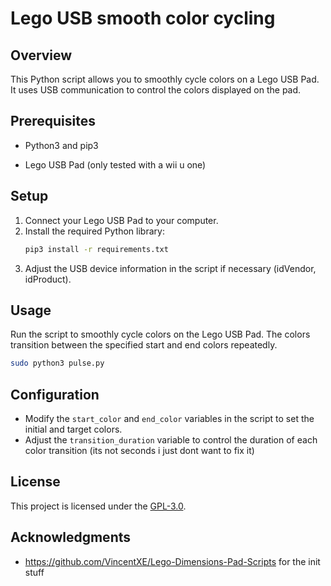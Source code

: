 # Lego USB smooth color cycling

## Overview
This Python script allows you to smoothly cycle colors on a Lego USB Pad. It uses USB communication to control the colors displayed on the pad.

## Prerequisites
- Python3 and pip3

- Lego USB Pad (only tested with a wii u one)

## Setup
1. Connect your Lego USB Pad to your computer.
2. Install the required Python library:
   ```bash
   pip3 install -r requirements.txt
   ```
3. Adjust the USB device information in the script if necessary (idVendor, idProduct).

## Usage
Run the script to smoothly cycle colors on the Lego USB Pad. The colors transition between the specified start and end colors repeatedly.

```bash
sudo python3 pulse.py
```

## Configuration
- Modify the `start_color` and `end_color` variables in the script to set the initial and target colors.
- Adjust the `transition_duration` variable to control the duration of each color transition (its not seconds i just dont want to fix it)

## License
This project is licensed under the [GPL-3.0](LICENSE).

## Acknowledgments
- https://github.com/VincentXE/Lego-Dimensions-Pad-Scripts for the init stuff
